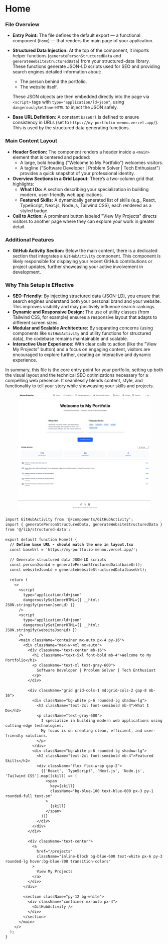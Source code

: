 # Home

### **File Overview**

* **Entry Point:** The file defines the default export — a functional component (`Home`) — that renders the main page of your application.
*   **Structured Data Injection:** At the top of the component, it imports helper functions (`generatePersonStructuredData` and `generateWebsiteStructuredData`) from your structured-data library. These functions generate JSON-LD scripts used for SEO and providing search engines detailed information about:

    * The person behind the portfolio.
    * The website itself.

    These JSON objects are then embedded directly into the page via `<script>` tags with `type="application/ld+json"`, using `dangerouslySetInnerHTML` to inject the JSON safely.
* **Base URL Definition:** A constant `baseUrl` is defined to ensure consistency in URLs (set to `https://my-portfolio-menno.vercel.app/`). This is used by the structured data generating functions.

### **Main Content Layout**

* **Header Section:** The component renders a header inside a `<main>` element that is centered and padded:
  * A large, bold heading ("Welcome to My Portfolio") welcomes visitors.
  * A tagline ("Software Developer | Problem Solver | Tech Enthusiast") provides a quick snapshot of your professional identity.
* **Overview Sections in a Grid Layout:** There’s a two-column grid that highlights:
  * **What I Do:** A section describing your specialization in building modern, user-friendly web applications.
  * **Featured Skills:** A dynamically generated list of skills (e.g., React, TypeScript, Next.js, Node.js, Tailwind CSS), each rendered as a styled badge.
* **Call to Action:** A prominent button labeled "View My Projects" directs visitors to another page where they can explore your work in greater detail.

### **Additional Features**

* **GitHub Activity Section:** Below the main content, there is a dedicated section that integrates a `GitHubActivity` component. This component is likely responsible for displaying your recent GitHub contributions or project updates, further showcasing your active involvement in development.

### **Why This Setup is Effective**

* **SEO-Friendly:** By injecting structured data (JSON-LD), you ensure that search engines understand both your personal brand and your website. This improves visibility and may positively influence search rankings.
* **Dynamic and Responsive Design:** The use of utility classes (from Tailwind CSS, for example) ensures a responsive layout that adapts to different screen sizes.
* **Modular and Scalable Architecture:** By separating concerns (using components like `GitHubActivity` and utility functions for structured data), the codebase remains maintainable and scalable.
* **Interactive User Experience:** With clear calls to action (like the "View My Projects" button) and a focus on engaging content, visitors are encouraged to explore further, creating an interactive and dynamic experience.

In summary, this file is the core entry point for your portfolio, setting up both the visual layout and the technical SEO optimizations necessary for a compelling web presence. It seamlessly blends content, style, and functionality to tell your story while showcasing your skills and projects.

<figure><img src="../.gitbook/assets/Screenshot_29-4-2025_111254_localhost.jpeg" alt=""><figcaption></figcaption></figure>

<pre class="language-typescript" data-title="/src/app/page.tsx" data-line-numbers><code class="lang-typescript">import GitHubActivity from '@/components/GitHubActivity';
import { generatePersonStructuredData, generateWebsiteStructuredData } from '@/lib/structured-data';

export default function Home() {
<strong>  // Define base URL - should match the one in layout.tsx
</strong>  const baseUrl = 'https://my-portfolio-menno.vercel.app/';
  
  // Generate structured data JSON-LD scripts
  const personJsonLd = generatePersonStructuredData(baseUrl);
  const websiteJsonLd = generateWebsiteStructuredData(baseUrl);
  
  return (
    &#x3C;>
      &#x3C;script 
        type="application/ld+json"
        dangerouslySetInnerHTML={{ __html: JSON.stringify(personJsonLd) }}
      />
      &#x3C;script 
        type="application/ld+json"
        dangerouslySetInnerHTML={{ __html: JSON.stringify(websiteJsonLd) }}
      />
      &#x3C;main className="container mx-auto px-4 py-16">
        &#x3C;div className="max-w-4xl mx-auto">
          &#x3C;div className="text-center mb-16">
            &#x3C;h1 className="text-5xl font-bold mb-4">Welcome to My Portfolio&#x3C;/h1>
            &#x3C;p className="text-xl text-gray-600">
              Software Developer | Problem Solver | Tech Enthusiast
            &#x3C;/p>
          &#x3C;/div>

          &#x3C;div className="grid grid-cols-1 md:grid-cols-2 gap-8 mb-16">
            &#x3C;div className="bg-white p-6 rounded-lg shadow-lg">
              &#x3C;h2 className="text-2xl font-semibold mb-4">What I Do&#x3C;/h2>
              &#x3C;p className="text-gray-600">
                I specialize in building modern web applications using cutting-edge technologies.
                My focus is on creating clean, efficient, and user-friendly solutions.
              &#x3C;/p>
            &#x3C;/div>
            &#x3C;div className="bg-white p-6 rounded-lg shadow-lg">
              &#x3C;h2 className="text-2xl font-semibold mb-4">Featured Skills&#x3C;/h2>
              &#x3C;div className="flex flex-wrap gap-2">
                {['React', 'TypeScript', 'Next.js', 'Node.js', 'Tailwind CSS'].map((skill) => (
                  &#x3C;span
                    key={skill}
                    className="bg-blue-100 text-blue-800 px-3 py-1 rounded-full text-sm"
                  >
                    {skill}
                  &#x3C;/span>
                ))}
              &#x3C;/div>
            &#x3C;/div>
          &#x3C;/div>

          &#x3C;div className="text-center">
            &#x3C;a
              href="/projects"
              className="inline-block bg-blue-600 text-white px-6 py-3 rounded-lg hover:bg-blue-700 transition-colors"
            >
              View My Projects
            &#x3C;/a>
          &#x3C;/div>
        &#x3C;/div>

        &#x3C;section className="py-12 bg-white">
          &#x3C;div className="container mx-auto px-4">
            &#x3C;GitHubActivity />
          &#x3C;/div>
        &#x3C;/section>
      &#x3C;/main>
    &#x3C;/>
  );
}
</code></pre>
